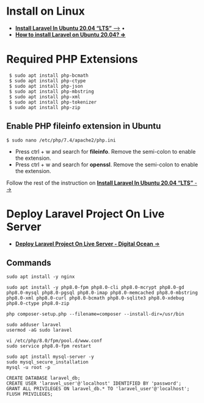 # Install on Linux

- [**Install Laravel In Ubuntu 20.04 “LTS”** -->](http://www.linuxandubuntu.com/home/install-laravel-in-ubuntu-20-04-lts) &bull;
- [**How to install Laravel on Ubuntu 20.04? =>**](https://www.osradar.com/install-laravel-ubuntu-2004/)

# Required PHP Extensions

```
 $ sudo apt install php-bcmath
 $ sudo apt install php-ctype
 $ sudo apt install php-json
 $ sudo apt install php-mbstring
 $ sudo apt install php-xml
 $ sudo apt install php-tokenizer
 $ sudo apt install php-zip
```

## Enable PHP fileinfo extension in Ubuntu

```
$ sudo nano /etc/php/7.4/apache2/php.ini
```
-   Press ctrl + w and search for **fileinfo**. Remove the semi-colon to enable the extension.
-   Press ctrl + w and search for **openssl**. Remove the semi-colon to enable the extension.

Follow the rest of the instruction on [**Install Laravel In Ubuntu 20.04 “LTS”** -->](http://www.linuxandubuntu.com/home/install-laravel-in-ubuntu-20-04-lts)
# Deploy Laravel Project On Live Server
- [**Deploy Laravel Project On Live Server - Digital Ocean** =>](https://youtu.be/ww_oVrL9ohA)

## Commands

```
sudo apt install -y nginx

sudo apt install -y php8.0-fpm php8.0-cli php8.0-mcrypt php8.0-gd php8.0-mysql php8.0-pgsql php8.0-imap php8.0-memcached php8.0-mbstring php8.0-xml php8.0-curl php8.0-bcmath php8.0-sqlite3 php8.0-xdebug php8.0-ctype php8.0-zip

php composer-setup.php --filename=composer --install-dir=/usr/bin

sudo adduser laravel
usermod -aG sudo laravel

vi /etc/php/8.0/fpm/pool.d/www.conf
sudo service php8.0-fpm restart

sudo apt install mysql-server -y
sudo mysql_secure_installation
mysql -u root -p

CREATE DATABASE laravel_db;
CREATE USER 'laravel_user'@'localhost' IDENTIFIED BY 'password';
GRANT ALL PRIVILEGES ON laravel_db.* TO 'laravel_user'@'localhost';
FLUSH PRIVILEGES;
```
